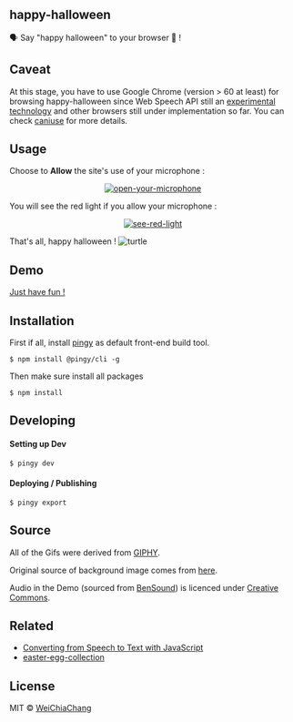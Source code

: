 ## happy-halloween
🗣 Say "happy halloween" to your browser 🎃 !

## Caveat 
At this stage, you have to use Google Chrome (version >  60 at least) for browsing happy-halloween since Web Speech API still an [experimental technology](https://developer.mozilla.org/en-US/docs/Web/API/Web_Speech_API) and other browsers still under implementation so far. You can check [caniuse](https://caniuse.com/#feat=speech-recognition) for more details.

## Usage
Choose to <b>Allow</b> the site's use of your microphone :

<p align="center">
  <a target="_blank" href="https://github.com/WeiChiaChang/happy-halloween">
    <img alt="open-your-microphone" src="https://i.imgur.com/tfGf5cH.png">
  </a>
</p>

You will see the red light if you allow your microphone :

<p align="center">
  <a target="_blank" href="https://github.com/WeiChiaChang/happy-halloween">
    <img alt="see-red-light" src="https://i.imgur.com/iE55p9T.png">
  </a>
</p>

That's all, happy halloween ! ![turtle](http://i.imgur.com/879dfXS.gif)

## Demo
[Just have fun !](https://weichiachang.github.io/happy-halloween/dist/)

## Installation
First if all, install [pingy](https://pin.gy/cli/) as default front-end build tool.

```shell
$ npm install @pingy/cli -g
```

Then make sure install all packages

```shell
$ npm install
```

## Developing

#### Setting up Dev
```shell
$ pingy dev
```

#### Deploying / Publishing
```shell
$ pingy export
```

## Source
All of the Gifs were derived from [GIPHY](https://giphy.com/).

Original source of background image comes from [here](http://tianyihengfeng.com/happy-halloween-email/).

Audio in the Demo (sourced from [BenSound](https://www.bensound.com/)) is licenced under [Creative Commons](https://www.bensound.com/licensing).

## Related
- [Converting from Speech to Text with JavaScript](https://tutorialzine.com/2017/08/converting-from-speech-to-text-with-javascript)
- [easter-egg-collection](https://github.com/WeiChiaChang/easter-egg-collection)

## License
MIT © [WeiChiaChang](https://github.com/WeiChiaChang/)
